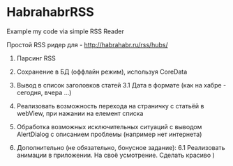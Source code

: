 # HabrahabrRSS
Example my code via simple RSS Reader

Простой RSS ридер для - http://habrahabr.ru/rss/hubs/ 
1. Парсинг RSS
2. Сохранение в БД (оффлайн режим), используя CoreData
3. Вывод в список заголовков статей
3.1 Дата в формате (как на хабре - сегодня, вчера ...)
4. Реализовать возможность перехода на страничку с статьёй в webView, при нажании на елемент списка
5. Обработка возможных исключительных ситуаций с выводом AlertDialog c  описанием проблемы (например нет интернета)

6. Дополнительно (не обязательно, бонусное задание):
6.1 Реализовать анимации в приложении. На своё усмотрение. Сделать красиво )
